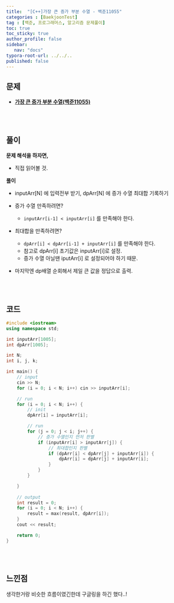 ```yaml
---
title:  "[C++]가장 큰 증가 부분 수열 - 백준11055"
categories : [BaekjoonTest]
tag : [백준, 프로그래머스, 알고리즘 문제풀이]
toc: true
toc_sticky: true
author_profile: false
sidebar:
   nav: "docs"
typora-root-url: ../../..
published: false
---
```




## 문제

* **[가장 큰 증가 부분 수열(백준11055)](https://www.acmicpc.net/problem/11055)**

<br><br>

## 풀이

**문제 해석을 하자면,**

* 직접 읽어볼 것.



**풀이**

* inputArr[N] 에 입력전부 받기, dpArr[N] 에 증가 수열 최대합 기록하기
* 증가 수열 만족하려면? 
  * `inputArr[i-1] < inputArr[i]` 를 만족해야 한다.

* 최대합을 만족하려면? 
  * `dpArr[i] < dpArr[i-1] + inputArr[i]` 를 만족해야 한다.
  * 참고로 dpArr[i] 초기값은 inputArr[i]로 설정.
  * 증가 수열 아닐땐 iputArr[i] 로 설정되어야 하기 때문.

* 마지막엔 dp배열 순회해서 제일 큰 값을 정답으로 출력.




<br><br>

## 코드

```c++
#include <iostream>
using namespace std;

int inputArr[1005];
int dpArr[1005];

int N;
int i, j, k;

int main() {
	// input
	cin >> N;
	for (i = 0; i < N; i++) cin >> inputArr[i];

	// run
	for (i = 0; i < N; i++) {
		// init
		dpArr[i] = inputArr[i];

		// run
		for (j = 0; j < i; j++) {
			// 증가 수열인지 먼저 판별
			if (inputArr[i] > inputArr[j]) {
				// 최대합인지 판별
				if (dpArr[i] < dpArr[j] + inputArr[i]) {
					dpArr[i] = dpArr[j] + inputArr[i];
				}
			}
		}

	}
	
	// output
	int result = 0;
	for (i = 0; i < N; i++) {
		result = max(result, dpArr[i]);
	}
	cout << result;

	return 0;
}
```

<br><br>

## 느낀점

생각한거랑 비슷한 흐름이였긴한데 구글링을 하긴 했다..!
